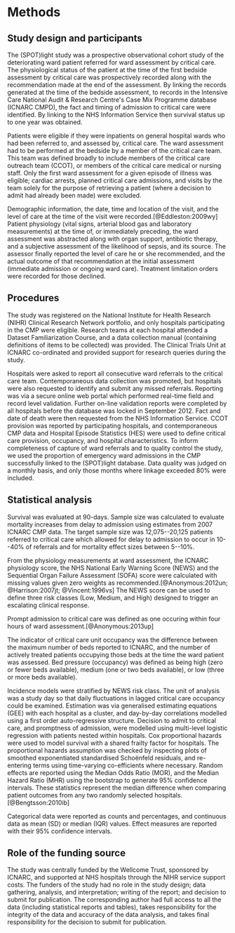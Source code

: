 
# Methods

## Study design and participants

The (SPOT)light study was a prospective observational cohort study of the deteriorating ward patient referred for ward assessment by critical care. The physiological status of the patient at the time of the first bedside assessment by critical care was prospectively recorded along with the recommendation made at the end of the assessment. By linking the records generated at the time of the bedside assessment, to records in the Intensive Care National Audit & Research Centre's Case Mix Programme database (ICNARC CMPD), the fact and timing of admission to critical care were identified. By linking to the NHS Information Service then survival status up to one year was obtained. 

Patients were eligible if they were inpatients on general hospital wards who had been referred to, and assessed by, critical care. The ward assessment had to be performed at the bedside by a member of the critical care team. This team was defined broadly to include members of the critical care outreach team (CCOT), or members of the critical care medical or nursing staff. Only the first ward assessment for a given episode of illness was eligible; cardiac arrests, planned critical care admissions, and visits by the team solely for the purpose of retrieving a patient (where a decision to admit had already been made) were excluded. 

Demographic information, the date, time and location of the visit, and the level of care at the time of the visit were recorded.[@Eddleston:2009wy] Patient physiology (vital signs, arterial blood gas and laboratory measurements) at the time of, or immediately preceding, the ward assessment was abstracted along with organ support, antibiotic therapy, and a subjective assessment of the likelihood of sepsis, and its source. The assessor finally reported the level of care he or she recommended, and the actual outcome of that recommendation at the initial assessment (immediate admission or ongoing ward care). Treatment limitation orders were recorded for those declined. 

## Procedures

The study was registered on the National Institute for Health Research (NIHR) Clinical Research Network portfolio, and only hospitals participating in the CMP were eligible. Research teams at each hospital attended a Dataset Familiarization Course, and a data collection manual (containing definitions of items to be collected) was provided. The Clinical Trials Unit at ICNARC co-ordinated and provided support for research queries during the study.

Hospitals were asked to report all consecutive ward referrals to the critical care team. Contemporaneous data collection was promoted, but hospitals were also requested to identify and submit any missed referrals. Reporting was via a secure online web portal which performed real-time field and record level validation. Further on-line validation reports were completed by all hospitals before the database was locked in September 2012. Fact and date of death were then requested from the NHS Information Service. CCOT provision was reported by participating hospitals, and contemporaneous CMP data and Hospital Episode Statistics (HES) were used to define critical care provision, occupancy, and hospital characteristics. To inform completeness of capture of ward referrals and to quality control the study, we used the proportion of emergency ward admissions in the CMP successfully linked to the (SPOT)light database. Data quality was judged on a monthly basis, and only those months where linkage exceeded 80% were included.

## Statistical analysis

Survival was evaluated at 90-days. Sample size was calculated to evaluate mortality increases from delay to admission using estimates from 2007 ICNARC CMP data. The target sample size was 12,075--20,125 patients referred to critical care which allowed for delay to admission to occur in 10--40% of referrals and for mortality effect sizes between 5--10%. 

From the physiology measurements at ward assessment, the ICNARC physiology score, the NHS National Early Warning Score (NEWS) and the Sequential Organ Failure Assessment (SOFA) score were calculated with missing values given zero weights as recommended.[@Anonymous:2012un; @Harrison:2007jt; @Vincent:1996vs] The NEWS score can be used to define three risk classes (Low, Medium, and High) designed to trigger an escalating clinical response.

Prompt admission to critical care was defined as one occuring within four hours of ward assessment.[@Anonymous:2013up]

The indicator of critical care unit occupancy was the difference between the maximum number of beds reported to ICNARC, and the number of actively treated patients occupying those beds at the time the ward patient was assessed. Bed pressure (occupancy) was defined as being high (zero or fewer beds available), medium (one or two beds available), or low (three or more beds available).

Incidence models were stratified by NEWS risk class. The unit of analysis was a study day so that daily fluctuations in lagged critical care occupancy could be examined. Estimation was via generalised estimating equations (GEE) with each hospital as a cluster, and day-by-day correlations modelled using a first order auto-regressive structure. Decision to admit to critical care, and promptness of admission, were modelled using multi-level logistic regression with patients nested within hospitals. Cox proportional hazards were used to model survival with a shared frailty factor for hospitals. The proportional hazards assumption was checked by inspecting plots of smoothed exponentiated standardised Schoënfeld residuals, and re-entering terms using time-varying co-efficients where necessary. Random effects are reported using the Median Odds Ratio (MOR), and the Median Hazard Ratio (MHR) using the bootstrap to generate 95% confidence intervals. These statistics represent the median difference when comparing patient outcomes from any two randomly selected hospitals.[@Bengtsson:2010ib]

Categorical data were reported as counts and percentages, and continuous data as mean (SD) or median (IQR) values. Effect measures are reported with their 95% confidence intervals.

## Role of the funding source

The study was centrally funded by the Wellcome Trust, sponsored by ICNARC, and supported at NHS hospitals through the NIHR service support costs. The funders of the study had no role in the study design; data gathering, analysis, and interpretation; writing of the report; and decision to submit for publication. The corresponding author had full access to all the data (including statistical reports and tables), takes responsibility for the integrity of the data and accuracy of the data analysis, and takes final responsibility for the decision to submit for publication.


